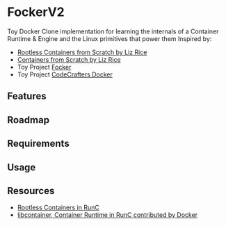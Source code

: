 # FockerV2
Toy Docker Clone implementation for learning the internals of a Container Runtime &amp; Engine and the Linux primitives that power them
Inspired by:
- [Rootless Containers from Scratch by Liz Rice](https://youtu.be/jeTKgAEyhsA?si=r3jHpAwHN-URUNF3)
- [Containers from Scratch by Liz Rice](https://youtu.be/8fi7uSYlOdc?si=FJtE1kde8oQzJoHM)
- Toy Project [Focker](https://github.com/biraj21/focker)
- Toy Project [CodeCrafters Docker](https://github.com/Jibbscript/ccrafters-docker-go)

## Features


## Roadmap


## Requirements


## Usage


## Resources
- [Rootless Containers in RunC](https://github.com/opencontainers/runc#rootless-containers)
- [libcontainer, Container Runtime in RunC contributed by Docker](https://github.com/opencontainers/runc/tree/main/libcontainer)
